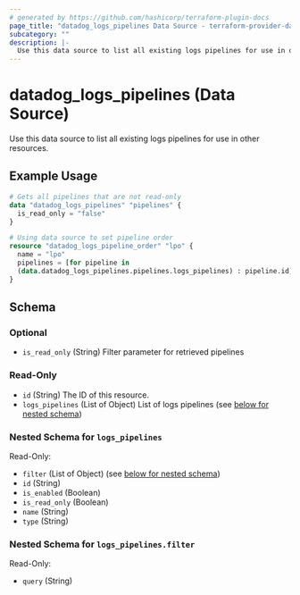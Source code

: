 ```yaml
---
# generated by https://github.com/hashicorp/terraform-plugin-docs
page_title: "datadog_logs_pipelines Data Source - terraform-provider-datadog"
subcategory: ""
description: |-
  Use this data source to list all existing logs pipelines for use in other resources.
---
```


# datadog_logs_pipelines (Data Source)

Use this data source to list all existing logs pipelines for use in other resources.

## Example Usage

```terraform
# Gets all pipelines that are not read-only
data "datadog_logs_pipelines" "pipelines" {
  is_read_only = "false"
}

# Using data source to set pipeline order
resource "datadog_logs_pipeline_order" "lpo" {
  name = "lpo"
  pipelines = [for pipeline in
  (data.datadog_logs_pipelines.pipelines.logs_pipelines) : pipeline.id]
}
```

<!-- schema generated by tfplugindocs -->
## Schema

### Optional

- `is_read_only` (String) Filter parameter for retrieved pipelines

### Read-Only

- `id` (String) The ID of this resource.
- `logs_pipelines` (List of Object) List of logs pipelines (see [below for nested schema](#nestedatt--logs_pipelines))

<a id="nestedatt--logs_pipelines"></a>
### Nested Schema for `logs_pipelines`

Read-Only:

- `filter` (List of Object) (see [below for nested schema](#nestedobjatt--logs_pipelines--filter))
- `id` (String)
- `is_enabled` (Boolean)
- `is_read_only` (Boolean)
- `name` (String)
- `type` (String)

<a id="nestedobjatt--logs_pipelines--filter"></a>
### Nested Schema for `logs_pipelines.filter`

Read-Only:

- `query` (String)



